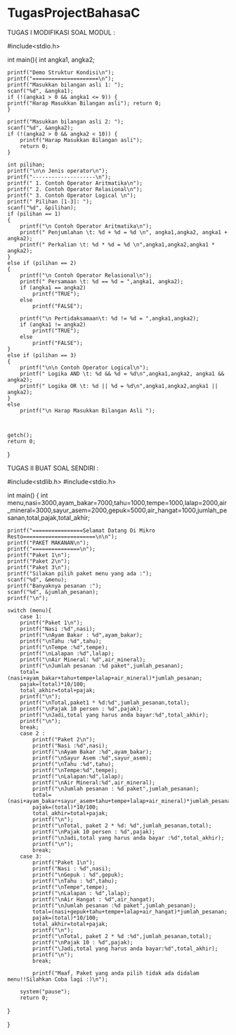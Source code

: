 # TugasProjectBahasaC

TUGAS I MODIFIKASI SOAL MODUL : 

#include<stdio.h>

int main(){
    int angka1, angka2;

    printf("Demo Struktur Kondisi\n");
    printf("=====================\n");
    printf("Masukkan bilangan asli 1: ");
    scanf("%d", &angka1);
    if (!(angka1 > 0 && angka1 <= 9)) {
    printf("Harap Masukkan Bilangan asli"); return 0;
    }

    printf("Masukkan bilangan asli 2: ");
    scanf("%d", &angka2);
    if (!(angka2 > 0 && angka2 < 10)) {
        printf("Harap Masukkan Bilangan asli");
        return 0;
    }

    int pilihan;
    printf("\n\n Jenis operator\n");
    printf("--------------------\n");
    printf(" 1. Contoh Operator Aritmatika\n");
    printf(" 2. Contoh Operator Relasional\n");
    printf(" 3. Contoh Operator Logical \n");
    printf(" Pilihan [1-3]: ");
    scanf("%d", &pilihan);
    if (pilihan == 1)
    {
        printf("\n Contoh Operator Aritmatika\n");
        printf(" Penjumlahan \t: %d + %d = %d \n", angka1,angka2, angka1 + angka2);
        printf(" Perkalian \t: %d * %d = %d \n",angka1,angka2,angka1 * angka2);
    }
    else if (pilihan == 2)
    {
        printf("\n Contoh Operator Relasional\n");
        printf(" Persamaan \t: %d == %d = ",angka1, angka2);
        if (angka1 == angka2)
            printf("TRUE");
        else
            printf("FALSE");

        printf("\n Pertidaksamaan\t: %d != %d = ",angka1,angka2);
        if (angka1 != angka2)
            printf("TRUE");
        else
            printf("FALSE");
    }
    else if (pilihan == 3)
    {
        printf("\n\n Contoh Operator Logical\n");
        printf(" Logika AND \t: %d && %d = %d\n",angka1,angka2, angka1 && angka2);
        printf(" Logika OR \t: %d || %d = %d\n",angka1,angka2,angka1 || angka2);
    }
    else
        printf("\n Harap Masukkan Bilangan Asli ");



    getch();
    return 0;
}



TUGAS II BUAT SOAL SENDIRI :


#include<stdlib.h>
#include<stdio.h>

int main()
{
    int menu,nasi=3000,ayam_bakar=7000,tahu=1000,tempe=1000,lalap=2000,air_mineral=3000,sayur_asem=2000,gepuk=5000,air_hangat=1000,jumlah_pesanan,total,pajak,total_akhir;

    printf("================Selamat Datang Di Mikro Resto=======================\n\n");
    printf("PAKET MAKANAN\n");
    printf("===============\n");
    printf("Paket 1\n");
    printf("Paket 2\n");
    printf("Paket 3\n");
    printf("Silakan pilih paket menu yang ada :");
    scanf("%d", &menu);
    printf("Banyaknya pesanan :");
    scanf("%d", &jumlah_pesanan);
    printf("\n");

    switch (menu){
        case 1:
        printf("Paket 1\n");
        printf("Nasi :%d",nasi);
        printf("\nAyam Bakar : %d",ayam_bakar);
        printf("\nTahu :%d",tahu);
        printf("\nTempe :%d",tempe);
        printf("\nLalapan :%d",lalap);
        printf("\nAir Mineral: %d",air_mineral);
        printf("\nJumlah pesanan :%d paket",jumlah_pesanan);
        total= (nasi+ayam_bakar+tahu+tempe+lalap+air_mineral)*jumlah_pesanan;
        pajak=(total)*10/100;
        total_akhir=total+pajak;
        printf("\n");
        printf("\nTotal,paket1 * %d:%d",jumlah_pesanan,total);
        printf("\nPajak 10 persen : %d",pajak);
        printf("\nJadi,total yang harus anda bayar:%d",total_akhir);
        printf("\n");
        break;
        case 2 :
            printf("Paket 2\n");
            printf("Nasi :%d",nasi);
            printf("\nAyam Bakar :%d",ayam_bakar);
            printf("\nSayur Asem :%d",sayur_asem);
            printf("\nTahu :%d",tahu);
            printf("\nTempe:%d",tempe);
            printf("\nLalapan:%d",lalap);
            printf("\nAir Mineral:%d",air_mineral);
            printf("\nJumlah pesanan : %d paket",jumlah_pesanan);
            total=(nasi+ayam_bakar+sayur_asem+tahu+tempe+lalap+air_mineral)*jumlah_pesanan;
            pajak=(total)*10/100;
            total_akhir=total+pajak;
            printf("\n");
            printf("\nTotal, paket 2 * %d: %d",jumlah_pesanan,total);
            printf("\nPajak 10 persen : %d",pajak);
            printf("\nJadi,total yang harus anda bayar :%d",total_akhir);
            printf("\n");
            break;
        case 3:
            printf("Paket 1\n");
            printf("Nasi : %d",nasi);
            printf("\nGepuk : %d",gepuk);
            printf("\nTahu : %d",tahu);
            printf("\nTempe",tempe);
            printf("\nLalapan : %d",lalap);
            printf("\nAir Hangat : %d",air_hangat);
            printf("\nJumlah pesanan :%d paket",jumlah_pesanan);
            total=(nasi+gepuk+tahu+tempe+lalap+air_hangat)*jumlah_pesanan;
            pajak=(total)*10/100;
            total_akhir=total+pajak;
            printf("\n");
            printf("\nTotal, paket 2 * %d :%d",jumlah_pesanan,total);
            printf("\nPajak 10 : %d",pajak);
            printf("\Jadi,total yang harus anda bayar:%d",total_akhir);
            printf("\n");
            break;

            printf("Maaf, Paket yang anda pilih tidak ada didalam menu!!Silahkan Coba lagi :)\n");

        system("pause");
        return 0;
}

}


